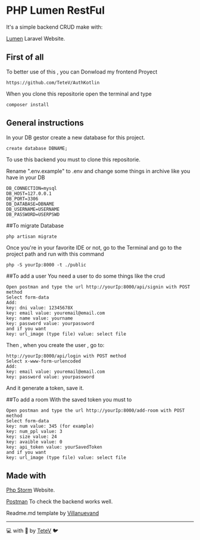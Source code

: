 # PHP Lumen RestFul
It's a simple backend CRUD make with:

[Lumen](https://lumen.laravel.com/) Laravel Website.


## First of all
To better use of this , you can Donwload my frontend Proyect
```
https://github.com/TeteV/AuthKotlin
```
When you clone this repositorie open the terminal and type
```
composer install
```

## General instructions
In your DB gestor create a new database for this project.
```
create database DBNAME;
```

To use this backend you must to clone this repositorie.

Rename ".env.example" to .env and change some things in archive like you have in your DB 
```
DB_CONNECTION=mysql
DB_HOST=127.0.0.1
DB_PORT=3306
DB_DATABASE=DBNAME
DB_USERNAME=USERNAME
DB_PASSWORD=USERPSWD
```
##To migrate Database
```
php artisan migrate
```

Once you're in your favorite IDE or not, go to the Terminal and go to the project path
and run with this command
```
php -S yourIp:8000 -t ./public
```

##To add a user
You need a user to do some things like the crud
```
Open postman and type the url http://yourIp:8000/api/signin with POST method
Select form-data
Add: 
key: dni value: 12345678X
key: email value: youremail@email.com
key: name value: yourname
key: password value: yourpassword
and if you want
key: url_image (type file) value: select file
```
Then , when you create the user , go to:
```
http://yourIp:8000/api/login with POST method
Select x-www-form-urlencoded
Add: 
key: email value: youremail@email.com
key: password value: yourpassword
```
And it generate a token, save it.

##To add a room
With the saved token you must to
```
Open postman and type the url http://yourIp:8000/add-room with POST method
Select form-data
key: num value: 345 (for example)
key: num_ppl value: 3
key: size value: 24
key: avaible value: 0
key: api_token value: yourSavedToken
and if you want
key: url_image (type file) value: select file
```




## Made with
[Php Storm](https://www.jetbrains.com/es-es/phpstorm/) Website.

[Postman](https://www.postman.com/) To check the backend works well.

Readme.md template by [Villanuevand](https://gist.github.com/Villanuevand/6386899f70346d4580c723232524d35a)

---
💻 with 💜 by [TeteV](https://github.com/TeteV) 🐦


